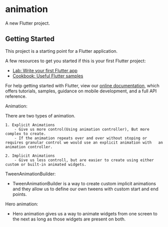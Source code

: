 # animation

A new Flutter project.

## Getting Started

This project is a starting point for a Flutter application.

A few resources to get you started if this is your first Flutter project:

- [Lab: Write your first Flutter app](https://flutter.dev/docs/get-started/codelab)
- [Cookbook: Useful Flutter samples](https://flutter.dev/docs/cookbook)

For help getting started with Flutter, view our
[online documentation](https://flutter.dev/docs), which offers tutorials,
samples, guidance on mobile development, and a full API reference.

Animation:

There are two types of animation.

    1. Explicit Animations
        - Give us more control(Using animation controller), But more complex to create.
        - If the animation repeats over and over without stoping or requires granular control we would use an explicit animation with   an animation controller.

    2. Implicit Animations
        - Give us less controll, but are easier to create using either custom or built-in animated widgets.

TweenAnimationBuilder:

- TweenAnimationBuilder is a way to create custom implicit animations and they allow us to define our own tweens with custom start and end points.

Hero animation:

- Hero animation gives us a way to animate widgets from one screen to the next as long as those widgets are present on both.
